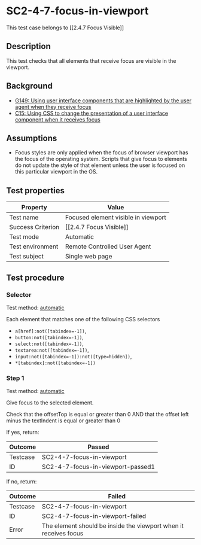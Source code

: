 
# SC2-4-7-focus-in-viewport

This test case belongs to [[2.4.7 Focus Visible]]


## Description
This test checks that all elements that receive focus are visible in the viewport.


## Background
- [G149: Using user interface components that are highlighted by the user agent when they receive focus](http://www.w3.org/TR/2014/NOTE-WCAG20-TECHS-20140916/G149)
- [C15: Using CSS to change the presentation of a user interface component when it receives focus](http://www.w3.org/TR/2014/NOTE-WCAG20-TECHS-20140916/C15)


## Assumptions
- Focus styles are only applied when the focus of browser viewport has the focus of the operating system. Scripts that give focus to elements do not update the style of that element unless the user is focused on this particular viewport in the OS.


## Test properties
| Property          | Value
|-------------------|----
| Test name         | Focused element visible in viewport
| Success Criterion | [[2.4.7 Focus Visible]]
| Test mode         | Automatic
| Test environment  | Remote Controlled User Agent
| Test subject      | Single web page


## Test procedure

### Selector
Test method: [automatic][earl:automatic]

Each element that matches one of the following CSS selectors
- `a[href]:not([tabindex=-1])`,
- `button:not([tabindex=-1])`,
- `select:not([tabindex=-1])`,
- `textarea:not([tabindex=-1])`,
- `input:not([tabindex=-1]):not([type=hidden])`,
- `*[tabindex]:not([tabindex=-1])`

### Step 1
Test method: [automatic][earl:automatic]

Give focus to the selected element.

Check that the offsetTop is equal or greater than 0 AND that the offset left minus the textIndent is equal or greater than 0

If yes, return:

| Outcome  | Passed
|----------|-----
| Testcase | SC2-4-7-focus-in-viewport
| ID       | SC2-4-7-focus-in-viewport-passed1

If no, return:

| Outcome  | Failed
|----------|-----
| Testcase | SC2-4-7-focus-in-viewport
| ID       | SC2-4-7-focus-in-viewport-failed
| Error    | The element should be inside the viewport when it receives focus



[earl:automatic]: ../earl/automatic.md
[earl:semiauto]: ../earl/semiauto.md
[earl:manual]: ../earl/manual.md